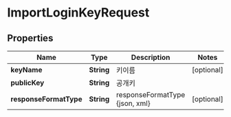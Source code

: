 
# ImportLoginKeyRequest

## Properties
Name | Type | Description | Notes
------------ | ------------- | ------------- | -------------
**keyName** | **String** | 키이름 |  [optional]
**publicKey** | **String** | 공개키 | 
**responseFormatType** | **String** | responseFormatType {json, xml} |  [optional]



